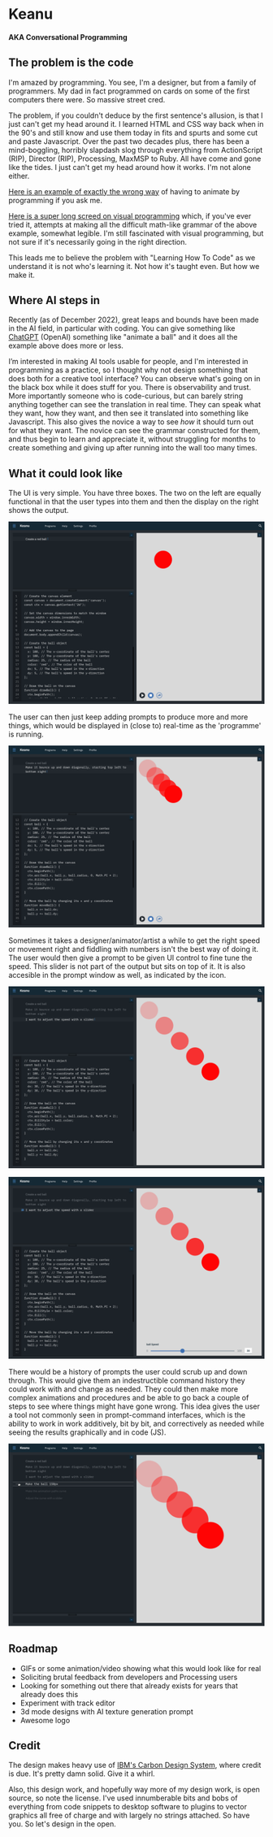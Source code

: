 # Keanu

#### AKA Conversational Programming

## The problem is the code

I'm amazed by programming. You see, I'm a designer, but from a family of programmers. My dad in fact programmed on cards on some of the first computers there were. So massive street cred.

The problem, if you couldn't deduce by the first sentence's allusion, is that I just can't get my head around it. I learned HTML and CSS way back when in the 90's and still know and use them today in fits and spurts and some cut and paste Javascript. Over the past two decades plus, there has been a mind-boggling, horribly slapdash slog through everything from ActionScript (RIP), Director (RIP), Processing, MaxMSP to Ruby. All have come and gone like the tides. I just can't get my head around how it works. I'm not alone either.

[Here is an example of exactly the wrong way](https://guide.nannou.cc/tutorials/draw/animating-a-circle.html/) of having to animate by programming if you ask me.

[Here is a super long screed on visual programming](https://divan.dev/posts/visual_programming_go/) which, if you've ever tried it, attempts at making all the difficult math-like grammar of the above example, somewhat legible. I'm still fascinated with visual programming, but not sure if it's necessarily going in the right direction.

This leads me to believe the problem with "Learning How To Code" as we understand it is not who's learning it. Not how it's taught even. But how we make it.

## Where AI steps in

Recently (as of December 2022), great leaps and bounds have been made in the AI field, in particular with coding. You can give something like [ChatGPT](https://openai.com/blog/chatgpt/) (OpenAI) something like "animate a ball" and it does all the example above does more or less.

I’m interested in making AI tools usable for people, and I'm interested in programming as a practice, so I thought why not design something that does both for a creative tool interface? You can observe what's going on in the black box while it does stuff for you. There is observability and trust. More importantly someone who is code-curious, but can barely string anything together can see the translation in real time. They can speak what they want, how they want, and then see it translated into something like Javascript. This also gives the novice a way to see *how* it should turn out for what they want. The novice can see the grammar constructed for them, and thus begin to learn and appreciate it, without struggling for months to create something and giving up after running into the wall too many times.

## What it could look like

The UI is very simple. You have three boxes. The two on the left are equally functional in that the user types into them and then the display on the right shows the output.

![](https://github.com/jkosem/keanu/blob/main/main-1-create.png)

The user can then just keep adding prompts to produce more and more things, which would be displayed in (close to) real-time as the 'programme' is running.

![](https://github.com/jkosem/keanu/blob/main/main-2-animate.png)

Sometimes it takes a designer/animator/artist a while to get the right speed or movement right and fiddling with numbers isn't the best way of doing it. The user would then give a prompt to be given UI control to fine tune the speed. This slider is not part of the output but sits on top of it. It is also accesible in the prompt window as well, as indicated by the icon.

![](https://github.com/jkosem/keanu/blob/main/main-3-slider.png)

![](https://github.com/jkosem/keanu/blob/main/main-4-slider.png)

There would be a history of prompts the user could scrub up and down through. This would give them an indestructible command history they could work with and change as needed. They could then make more complex animations and procedures and be able to go back a couple of steps to see where things might have gone wrong. This idea gives the user a tool not commonly seen in prompt-command interfaces, which is the ability to work in work additively, bit by bit, and correctively as needed while seeing the results graphically and in code (JS).

![](https://github.com/jkosem/keanu/blob/main/main-4-scrub.png)

## Roadmap

* GIFs or some animation/video showing what this would look like for real
* Soliciting brutal feedback from developers and Processing users
* Looking for something out there that already exists for years that already does this
* Experiment with track editor
* 3d mode designs with AI texture generation prompt
* Awesome logo

## Credit

The design makes heavy use of [IBM's Carbon Design System](https://carbondesignsystem.com), where credit is due. It's pretty damn solid. Give it a whirl.

Also, this design work, and hopefully way more of my design work, is open source, so note the license. I've used innumberable bits and bobs of everything from code snippets to desktop software to plugins to vector graphics all free of charge and with largely no strings attached. So have you. So let's design in the open.
